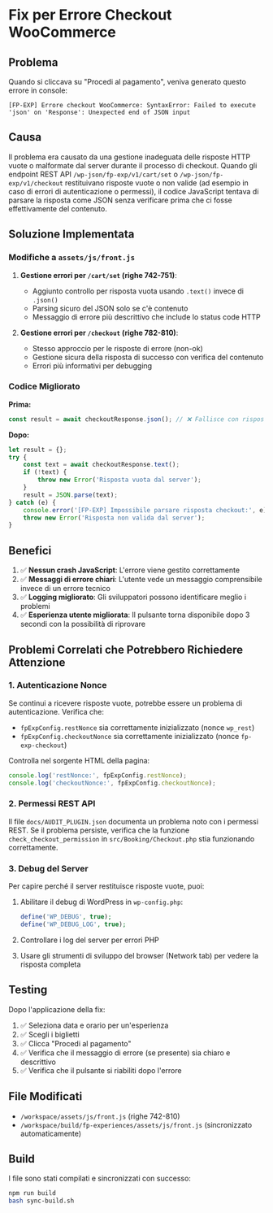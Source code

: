 # Fix per Errore Checkout WooCommerce

## Problema
Quando si cliccava su "Procedi al pagamento", veniva generato questo errore in console:

```
[FP-EXP] Errore checkout WooCommerce: SyntaxError: Failed to execute 'json' on 'Response': Unexpected end of JSON input
```

## Causa
Il problema era causato da una gestione inadeguata delle risposte HTTP vuote o malformate dal server durante il processo di checkout. Quando gli endpoint REST API `/wp-json/fp-exp/v1/cart/set` o `/wp-json/fp-exp/v1/checkout` restituivano risposte vuote o non valide (ad esempio in caso di errori di autenticazione o permessi), il codice JavaScript tentava di parsare la risposta come JSON senza verificare prima che ci fosse effettivamente del contenuto.

## Soluzione Implementata

### Modifiche a `assets/js/front.js`

1. **Gestione errori per `/cart/set` (righe 742-751)**:
   - Aggiunto controllo per risposta vuota usando `.text()` invece di `.json()`
   - Parsing sicuro del JSON solo se c'è contenuto
   - Messaggio di errore più descrittivo che include lo status code HTTP

2. **Gestione errori per `/checkout` (righe 782-810)**:
   - Stesso approccio per le risposte di errore (non-ok)
   - Gestione sicura della risposta di successo con verifica del contenuto
   - Errori più informativi per debugging

### Codice Migliorato

**Prima:**
```javascript
const result = await checkoutResponse.json(); // ❌ Fallisce con risposta vuota
```

**Dopo:**
```javascript
let result = {};
try {
    const text = await checkoutResponse.text();
    if (!text) {
        throw new Error('Risposta vuota dal server');
    }
    result = JSON.parse(text);
} catch (e) {
    console.error('[FP-EXP] Impossibile parsare risposta checkout:', e);
    throw new Error('Risposta non valida dal server');
}
```

## Benefici

1. ✅ **Nessun crash JavaScript**: L'errore viene gestito correttamente
2. ✅ **Messaggi di errore chiari**: L'utente vede un messaggio comprensibile invece di un errore tecnico
3. ✅ **Logging migliorato**: Gli sviluppatori possono identificare meglio i problemi
4. ✅ **Esperienza utente migliorata**: Il pulsante torna disponibile dopo 3 secondi con la possibilità di riprovare

## Problemi Correlati che Potrebbero Richiedere Attenzione

### 1. Autenticazione Nonce
Se continui a ricevere risposte vuote, potrebbe essere un problema di autenticazione. Verifica che:

- `fpExpConfig.restNonce` sia correttamente inizializzato (nonce `wp_rest`)
- `fpExpConfig.checkoutNonce` sia correttamente inizializzato (nonce `fp-exp-checkout`)

Controlla nel sorgente HTML della pagina:
```javascript
console.log('restNonce:', fpExpConfig.restNonce);
console.log('checkoutNonce:', fpExpConfig.checkoutNonce);
```

### 2. Permessi REST API
Il file `docs/AUDIT_PLUGIN.json` documenta un problema noto con i permessi REST. Se il problema persiste, verifica che la funzione `check_checkout_permission` in `src/Booking/Checkout.php` stia funzionando correttamente.

### 3. Debug del Server
Per capire perché il server restituisce risposte vuote, puoi:

1. Abilitare il debug di WordPress in `wp-config.php`:
   ```php
   define('WP_DEBUG', true);
   define('WP_DEBUG_LOG', true);
   ```

2. Controllare i log del server per errori PHP
3. Usare gli strumenti di sviluppo del browser (Network tab) per vedere la risposta completa

## Testing

Dopo l'applicazione della fix:

1. ✅ Seleziona data e orario per un'esperienza
2. ✅ Scegli i biglietti
3. ✅ Clicca "Procedi al pagamento"
4. ✅ Verifica che il messaggio di errore (se presente) sia chiaro e descrittivo
5. ✅ Verifica che il pulsante si riabiliti dopo l'errore

## File Modificati

- `/workspace/assets/js/front.js` (righe 742-810)
- `/workspace/build/fp-experiences/assets/js/front.js` (sincronizzato automaticamente)

## Build

I file sono stati compilati e sincronizzati con successo:
```bash
npm run build
bash sync-build.sh
```